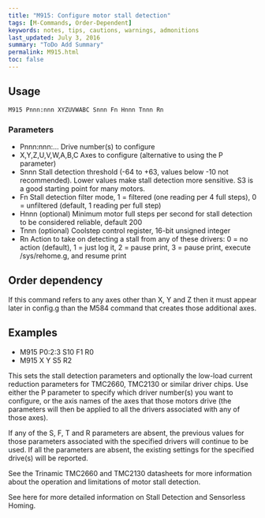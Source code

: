 ```yaml
---
title: "M915: Configure motor stall detection" 
tags: [M-Commands, Order-Dependent]
keywords: notes, tips, cautions, warnings, admonitions
last_updated: July 3, 2016
summary: "ToDo Add Summary"
permalink: M915.html
toc: false
---
```



## Usage ##
```
M915 Pnnn:nnn XYZUVWABC Snnn Fn Hnnn Tnnn Rn
```

### Parameters ###

+ Pnnn:nnn:... Drive number(s) to configure
+ X,Y,Z,U,V,W,A,B,C Axes to configure (alternative to using the P parameter)
+ Snnn Stall detection threshold (-64 to +63, values below -10 not recommended). Lower values make stall detection more sensitive. S3 is a good starting point for many motors.
+ Fn Stall detection filter mode, 1 = filtered (one reading per 4 full steps), 0 = unfiltered (default, 1 reading per full step)
+ Hnnn (optional) Minimum motor full steps per second for stall detection to be considered reliable, default 200
+ Tnnn (optional) Coolstep control register, 16-bit unsigned integer
+ Rn Action to take on detecting a stall from any of these drivers: 0 = no action (default), 1 = just log it, 2 = pause print, 3 = pause print, execute /sys/rehome.g, and resume print

## Order dependency ##

If this command refers to any axes other than X, Y and Z then it must appear later in config.g than the M584 command that creates those additional axes.

## Examples ##

+ M915 P0:2:3 S10 F1 R0
+ M915 X Y S5 R2

This sets the stall detection parameters and optionally the low-load current reduction parameters for TMC2660, TMC2130 or similar driver chips. Use either the P parameter to specify which driver number(s) you want to configure, or the axis names of the axes that those motors drive (the parameters will then be applied to all the drivers associated with any of those axes).

If any of the S, F, T and R parameters are absent, the previous values for those parameters associated with the specified drivers will continue to be used. If all the parameters are absent, the existing settings for the specified drive(s) will be reported.

See the Trinamic TMC2660 and TMC2130 datasheets for more information about the operation and limitations of motor stall detection.

See here for more detailed information on Stall Detection and Sensorless Homing.

